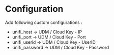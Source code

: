 # Configuration
Add following custom configurations :

 * unifi\_host -> UDM / Cloud Key - IP
 * unifi\_port -> UDM / Cloud Key - Port
 * unifi\_userid -> UDM / Cloud Key - UserID
 * unifi\_password -> UDM / Cloud Key - Password
